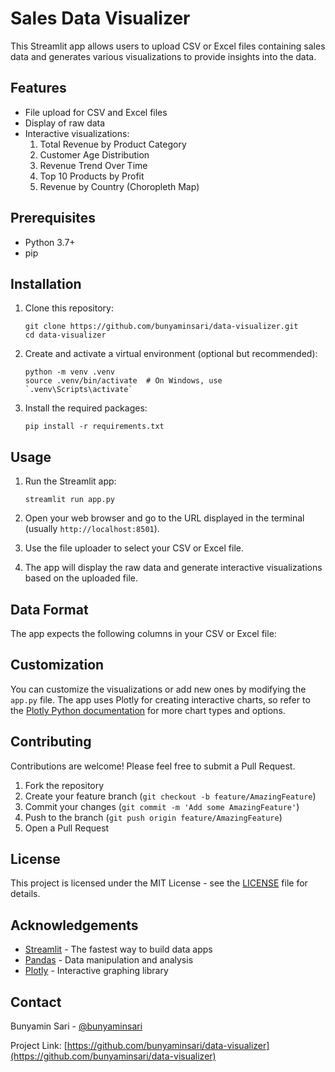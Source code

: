 # Sales Data Visualizer

This Streamlit app allows users to upload CSV or Excel files containing sales data and generates various visualizations to provide insights into the data.

## Features

- File upload for CSV and Excel files
- Display of raw data
- Interactive visualizations:
  1. Total Revenue by Product Category
  2. Customer Age Distribution
  3. Revenue Trend Over Time
  4. Top 10 Products by Profit
  5. Revenue by Country (Choropleth Map)

## Prerequisites

- Python 3.7+
- pip

## Installation

1. Clone this repository:
   ```
   git clone https://github.com/bunyaminsari/data-visualizer.git
   cd data-visualizer
   ```

2. Create and activate a virtual environment (optional but recommended):
   ```
   python -m venv .venv
   source .venv/bin/activate  # On Windows, use `.venv\Scripts\activate`
   ```

3. Install the required packages:
   ```
   pip install -r requirements.txt
   ```

## Usage

1. Run the Streamlit app:
   ```
   streamlit run app.py
   ```

2. Open your web browser and go to the URL displayed in the terminal (usually `http://localhost:8501`).

3. Use the file uploader to select your CSV or Excel file.

4. The app will display the raw data and generate interactive visualizations based on the uploaded file.

## Data Format

The app expects the following columns in your CSV or Excel file:

## Customization

You can customize the visualizations or add new ones by modifying the `app.py` file. The app uses Plotly for creating interactive charts, so refer to the [Plotly Python documentation](https://plotly.com/python/) for more chart types and options.

## Contributing

Contributions are welcome! Please feel free to submit a Pull Request.

1. Fork the repository
2. Create your feature branch (`git checkout -b feature/AmazingFeature`)
3. Commit your changes (`git commit -m 'Add some AmazingFeature'`)
4. Push to the branch (`git push origin feature/AmazingFeature`)
5. Open a Pull Request

## License

This project is licensed under the MIT License - see the [LICENSE](LICENSE) file for details.

## Acknowledgements

- [Streamlit](https://streamlit.io/) - The fastest way to build data apps
- [Pandas](https://pandas.pydata.org/) - Data manipulation and analysis
- [Plotly](https://plotly.com/) - Interactive graphing library

## Contact

Bunyamin Sari - [@bunyaminsari](https://github.com/bunyaminsari)

Project Link: [https://github.com/bunyaminsari/data-visualizer](https://github.com/bunyaminsari/data-visualizer)
